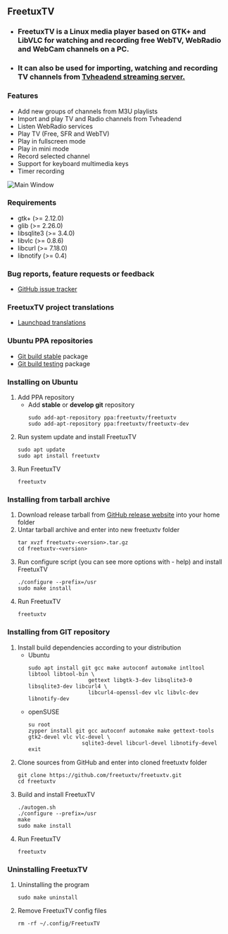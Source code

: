    
   ## FreetuxTV
   - ### FreetuxTV is a Linux media player based on GTK+ and LibVLC for watching and recording free WebTV, WebRadio and WebCam channels on a PC.
   - ### It can also be used for importing, watching and recording TV channels from [Tvheadend streaming server.](https://github.com/tvheadend/tvheadend)
   
   ### Features
   - Add new groups of channels from M3U playlists 
   - Import and play TV and Radio channels from Tvheadend
   - Listen WebRadio services
   - Play TV (Free, SFR and WebTV)
   - Play in fullscreen mode
   - Play in mini mode
   - Record selected channel
   - Support for keyboard multimedia keys
   - Timer recording

![Main Window](https://github.com/freetuxtv/freetuxtv/blob/master/data/freetuxtv.png)

### Requirements
   - gtk+ (>= 2.12.0)
   - glib (>= 2.26.0)
   - libsqlite3 (>= 3.4.0)
   - libvlc (>= 0.8.6)
   - libcurl (>= 7.18.0)
   - libnotify (>= 0.4)

   ### Bug reports, feature requests or feedback
   - [GitHub issue tracker](https://github.com/freetuxtv/freetuxtv/issues)

   ### FreetuxTV project translations
   - [Launchpad translations](https://translations.launchpad.net/freetuxtv)

   ### Ubuntu PPA repositories
   - [Git build stable](https://launchpad.net/~freetuxtv/+archive/ubuntu/freetuxtv) package
   - [Git build testing](https://launchpad.net/~freetuxtv/+archive/ubuntu/freetuxtv-dev) package
   
   ### Installing on Ubuntu
   1) Add PPA repository
      - Add **stable** or **develop git** repository
         ```
         sudo add-apt-repository ppa:freetuxtv/freetuxtv
         sudo add-apt-repository ppa:freetuxtv/freetuxtv-dev
         ```
   2) Run system update and install FreetuxTV
      ```
      sudo apt update
      sudo apt install freetuxtv
      ```
   4) Run FreetuxTV
      ```
      freetuxtv
      ```

   ### Installing from tarball archive
   1) Download release tarball from [GitHub release website](https://github.com/freetuxtv/freetuxtv/releases) into your home folder
   2) Untar tarball archive and enter into new freetuxtv folder
      ```
      tar xvzf freetuxtv-<version>.tar.gz
      cd freetuxtv-<version>
      ```
   3) Run configure script (you can see more options with - help) and install FreetuxTV
      ```
      ./configure --prefix=/usr
      sudo make install
      ```
   4) Run FreetuxTV
      ```
      freetuxtv
      ```

   ### Installing from GIT repository
   1) Install build dependencies according to your distribution
      - Ubuntu
        ```
        sudo apt install git gcc make autoconf automake intltool libtool libtool-bin \
                           gettext libgtk-3-dev libsqlite3-0 libsqlite3-dev libcurl4 \
                           libcurl4-openssl-dev vlc libvlc-dev libnotify-dev
        ```
      - openSUSE
        ```
        su root
        zypper install git gcc autoconf automake make gettext-tools gtk2-devel vlc vlc-devel \
                         sqlite3-devel libcurl-devel libnotify-devel
        exit
        ```
   2) Clone sources from GitHub and enter into cloned freetuxtv folder
       ```
       git clone https://github.com/freetuxtv/freetuxtv.git
       cd freetuxtv
       ```
   3) Build and install FreetuxTV
       ```
       ./autogen.sh
       ./configure --prefix=/usr
       make
       sudo make install
       ```
   4) Run FreetuxTV
      ```
      freetuxtv
      ```
      
   ### Uninstalling FreetuxTV
   1) Uninstalling the program
      ```
      sudo make uninstall
      ```
   2) Remove FreetuxTV config files
      ```
      rm -rf ~/.config/FreetuxTV
      ```

